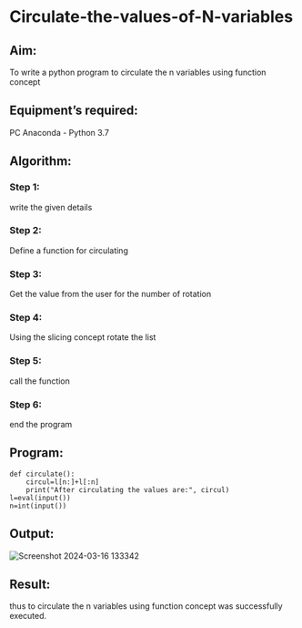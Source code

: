 # Circulate-the-values-of-N-variables
## Aim:
To write a python program to circulate the n variables using function concept
## Equipment’s required:
PC
Anaconda - Python 3.7
## Algorithm: 
### Step 1:
write the given details

### Step 2: 
Define a function for circulating
### Step 3: 
Get the value from the user for the number of rotation
### Step 4: 
Using the slicing concept rotate the list

### Step 5: 
call the function
### Step 6: 
end the program
## Program:
```
def circulate():
    circul=l[n:]+l[:n]
    print("After circulating the values are:", circul)
l=eval(input())
n=int(input())
```

## Output:
![Screenshot 2024-03-16 133342](https://github.com/SaiSanjiv/Circulate-the-values-of-N-variables/assets/151772975/d5ea4227-3b5f-483d-bd6a-a939bdead019)


## Result:
thus to circulate the n variables using function concept was successfully executed.
